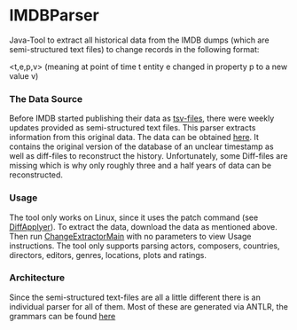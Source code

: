 # IMDBParser
Java-Tool to extract all historical data from the IMDB dumps (which are semi-structured text files) to change records in the following format:

<t,e,p,v> (meaning at point of time t entity e changed in property p to a new value v)

### The Data Source
Before IMDB started publishing their data as [tsv-files](https://datasets.imdbws.com/), there were weekly updates provided as semi-structured text files. This parser extracts information from this original data. The data can be obtained [here](ftp://ftp.fu-berlin.de/pub/misc/movies/database/frozendata/). It contains the original version of the database of an unclear timestamp as well as diff-files to reconstruct the history. Unfortunately, some Diff-files are missing which is why only roughly three and a half years of data can be reconstructed.

### Usage
The tool only works on Linux, since it uses the patch command (see [DiffApplyer](tree/master/src/main/de/hpi/data_change/imdb/change_extraction/DiffApplyer.java)).
To extract the data, download the data as mentioned above. Then run [ChangeExtractorMain](tree/master/src/main/de/hpi/data_change/imdb/main/ChangeExtractorMain.java) with no parameters to view Usage instructions.
The tool only supports parsing actors, composers, countries, directors, editors, genres, locations, plots and ratings. 

### Architecture

Since the semi-structured text-files are all a little different there is an individual parser for all of them. Most of these are generated via ANTLR, the grammars can be found [here](tree/master/resources/grammars)
